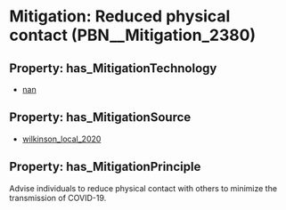 # Mitigation: __Reduced physical contact__ (PBN__Mitigation_2380)

## Property: has_MitigationTechnology

* [nan](../Technology/PBN__Technology_22)

## Property: has_MitigationSource

* [wilkinson_local_2020](../Article/PBN__Article_36)

## Property: has_MitigationPrinciple

Advise individuals to reduce physical contact with others to minimize the transmission of COVID-19.

